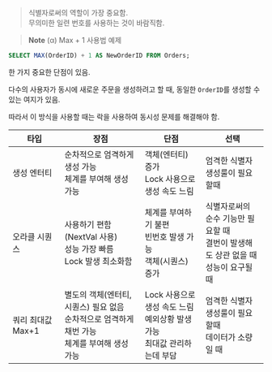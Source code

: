 
> 식별자로써의 역할이 가장 중요함. \
> 무의미한 일련 번호를 사용하는 것이 바람직함.

>**Note**
> (α) Max + 1 사용법 예제

```sql
SELECT MAX(OrderID) + 1 AS NewOrderID FROM Orders;
```

한 가지 중요한 단점이 있음.

다수의 사용자가 동시에 새로운 주문을 생성하려고 할 때, 동일한 `OrderID`를 생성할 수 있는 여지가 있음.

따라서 이 방식을 사용할 때는 락을 사용하여 동시성 문제를 해결해야 함.


| 타입        | 장점                                                      | 단점                                        | 선택                                             |
|-------------|-----------------------------------------------------------|---------------------------------------------|--------------------------------------------------|
| 생성 엔터티  | 순차적으로 엄격하게 생성 가능<br>체계를 부여해 생성 가능  | 객체(엔터티) 증가<br>Lock 사용으로 생성 속도 느림 | 엄격한 식별자 생성룰이 필요할때                               |
| 오라클 시퀀스      | 사용하기 편함(NextVal 사용)<br>성능 가장 빠름<br>Lock 발생 최소화함 | 체계를 부여하기 불편<br>빈번호 발생 가능<br>객체(시퀀스) 증가 | 식별자로써의 순수 기능만 필요할 때<br>결번이 발생해도 상관 없을 때<br>성능이 요구될 때 |
|쿼리 최대값 Max+1       | 별도의 객체(엔터티, 시퀀스) 필요 없음<br>순차적으로 엄격하게 채번 가능<br>체계를 부여해 생성 가능 | Lock 사용으로 생성 속도 느림<br>예외상황 발생 가능<br>최대값 관리하는데 부담 | 엄격한 식별자 생성룰이 필요할때<br>데이터가 소량일 때                                    |
